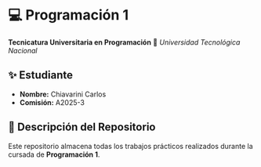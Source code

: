 # 💻 Programación 1

**Tecnicatura Universitaria en Programación**
📍 _Universidad Tecnológica Nacional_

## ✨ Estudiante

- **Nombre:** Chiavarini Carlos
- **Comisión:** A2025-3

## 📂 Descripción del Repositorio

Este repositorio almacena todas los trabajos prácticos realizados durante la cursada de **Programación 1**.
